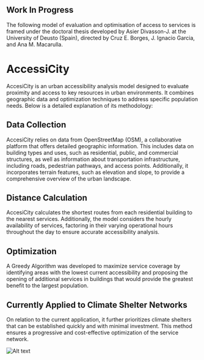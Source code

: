## Work In Progress
The following model of evaluation and optimisation of access to services is framed under the doctoral thesis developed by Asier Divasson-J. at the University of Deusto (Spain), directed by Cruz E. Borges, J. Ignacio Garcia, and Ana M. Macarulla.

# AccessiCity
AccesiCity is an urban accessibility analysis model designed to evaluate proximity and
access to key resources in urban environments. It combines geographic data and
optimization techniques to address specific population needs. Below is a detailed
explanation of its methodology:

## Data Collection
AccesiCity relies on data from OpenStreetMap (OSM), a collaborative platform that offers
detailed geographic information. This includes data on building types and uses, such as
residential, public, and commercial structures, as well as information about transportation
infrastructure, including roads, pedestrian pathways, and access points. Additionally, it
incorporates terrain features, such as elevation and slope, to provide a comprehensive
overview of the urban landscape.

## Distance Calculation
AccesiCity calculates the shortest routes from each residential building to the nearest
services. Additionally, the model considers the hourly availability of services, factoring in
their varying operational hours throughout the day to ensure accurate accessibility analysis.

## Optimization
A Greedy Algorithm was developed to maximize service coverage by identifying areas with
the lowest current accessibility and proposing the opening of additional services in buildings
that would provide the greatest benefit to the largest population.

## Currently Applied to Climate Shelter Networks
On relation to the current application, it further prioritizes climate shelters that can be
established quickly and with minimal investment. This method ensures a progressive and
cost-effective optimization of the service network.

![Alt text](images/AccessiCity.jpg)
